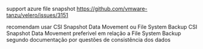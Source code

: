 support azure file snapshot
https://github.com/vmware-tanzu/velero/issues/3151

recomendam usar CSI Snapshot Data Movement ou File System Backup
CSI Snapshot Data Movement preferivel em relação a File System Backup segundo documentação por questões de consistência dos dados